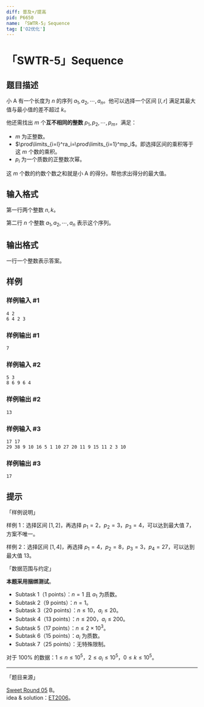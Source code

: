 ```yaml
---
diff: 普及+/提高
pid: P6650
name: 「SWTR-5」Sequence
tag: ['O2优化']
---
```

# 「SWTR-5」Sequence
## 题目描述

小 A 有一个长度为 $n$ 的序列 $a_1,a_2,\cdots,a_n$。他可以选择一个区间 $[l,r]$ 满足其最大值与最小值的差不超过 $k$。

他还需找出 $m$ 个**互不相同的整数** $p_1,p_2,\cdots,p_m$，满足：

- $m$ 为正整数。
- $\prod\limits_{i=l}^ra_i=\prod\limits_{i=1}^mp_i$。即选择区间的乘积等于这 $m$ 个数的乘积。
- $p_i$ 为一个质数的正整数次幂。

这 $m$ 个数的约数个数之和就是小 A 的得分。帮他求出得分的最大值。
## 输入格式

第一行两个整数 $n,k$。

第二行 $n$ 个整数 $a_1,a_2,\cdots,a_n$ 表示这个序列。
## 输出格式

一行一个整数表示答案。
## 样例

### 样例输入 #1
```
4 2
6 4 2 3
```
### 样例输出 #1
```
7
```
### 样例输入 #2
```
5 3
8 6 9 6 4
```
### 样例输出 #2
```
13
```
### 样例输入 #3
```
17 17
29 38 9 10 16 5 1 10 27 20 11 9 15 11 2 3 10 

```
### 样例输出 #3
```
17
```
## 提示

「样例说明」

样例 $1$：选择区间 $[1,2]$，再选择 $p_1=2$，$p_2=3$，$p_3=4$，可以达到最大值 $7$，方案不唯一。

样例 $2$：选择区间 $[1,4]$，再选择 $p_1=4$，$p_2=8$，$p_3=3$，$p_4=27$，可以达到最大值 $13$。

「数据范围与约定」

**本题采用捆绑测试**。

- Subtask 1（1 points）：$n=1$ 且 $a_1$ 为质数。
- Subtask 2（9 points）：$n=1$。
- Subtask 3（20 points）：$n\leq 10$，$a_i \leq 20$。
- Subtask 4（13 points）：$n\leq 200$，$a_i \leq 200$。
- Subtask 5（17 points）：$n\leq 2\times 10^3$。
- Subtask 6（15 points）：$a_i$ 为质数。
- Subtask 7（25 points）：无特殊限制。

对于 $100\%$ 的数据：$1 \leq n \leq 10^5$，$2 \leq a_i \leq 10^5$，$0 \leq k \leq 10^5$。

---

「题目来源」

[Sweet Round 05](https://www.luogu.com.cn/contest/28195) B。    
idea & solution：[ET2006](https://www.luogu.com.cn/user/115194)。
